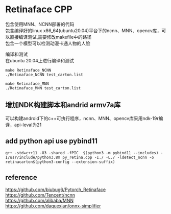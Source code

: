 # Retinaface CPP

包含使用MNN、NCNN部署的代码  
包含编译好的linux x86_64(ubuntu20.04)平台下的ncnn、MNN、opencv库，可以直接编译测试,需要修改makefile中的路径  
包含一个模型可以检测动漫卡通人物的人脸


编译和测试  
在ubuntu 20.04上进行编译和测试  
```
make Retinaface_NCNN
./Retinaface_NCNN test_carton.list

make Retinaface_MNN
./Retinaface_MNN test_carton.list
```

## 增加NDK构建脚本和andrid armv7a库 
可以构建android下的c++可执行程序，ncnn、MNN、opencv库采用ndk-19r编译，api-leval为21

## add python api use pybind11
```shell
g++ -std=c++11 -O3 -shared -fPIC  $(python3 -m pybind11 --includes) -I/usr/include/python3.8m py_retina.cpp -I./ -L./ -ldetect_ncnn -o retinacarton$(python3-config --extension-suffix)
```


## reference 
https://github.com/biubug6/Pytorch_Retinaface       
https://github.com/Tencent/ncnn   
https://github.com/alibaba/MNN  
https://github.com/daquexian/onnx-simplifier
